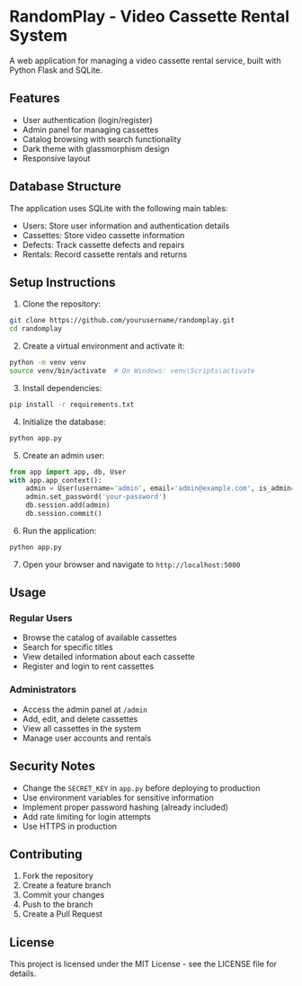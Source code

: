 # RandomPlay - Video Cassette Rental System

A web application for managing a video cassette rental service, built with Python Flask and SQLite.

## Features

- User authentication (login/register)
- Admin panel for managing cassettes
- Catalog browsing with search functionality
- Dark theme with glassmorphism design
- Responsive layout

## Database Structure

The application uses SQLite with the following main tables:

- Users: Store user information and authentication details
- Cassettes: Store video cassette information
- Defects: Track cassette defects and repairs
- Rentals: Record cassette rentals and returns

## Setup Instructions

1. Clone the repository:
```bash
git clone https://github.com/yourusername/randomplay.git
cd randomplay
```

2. Create a virtual environment and activate it:
```bash
python -m venv venv
source venv/bin/activate  # On Windows: venv\Scripts\activate
```

3. Install dependencies:
```bash
pip install -r requirements.txt
```

4. Initialize the database:
```bash
python app.py
```

5. Create an admin user:
```python
from app import app, db, User
with app.app_context():
    admin = User(username='admin', email='admin@example.com', is_admin=True)
    admin.set_password('your-password')
    db.session.add(admin)
    db.session.commit()
```

6. Run the application:
```bash
python app.py
```

7. Open your browser and navigate to `http://localhost:5000`

## Usage

### Regular Users
- Browse the catalog of available cassettes
- Search for specific titles
- View detailed information about each cassette
- Register and login to rent cassettes

### Administrators
- Access the admin panel at `/admin`
- Add, edit, and delete cassettes
- View all cassettes in the system
- Manage user accounts and rentals

## Security Notes

- Change the `SECRET_KEY` in `app.py` before deploying to production
- Use environment variables for sensitive information
- Implement proper password hashing (already included)
- Add rate limiting for login attempts
- Use HTTPS in production

## Contributing

1. Fork the repository
2. Create a feature branch
3. Commit your changes
4. Push to the branch
5. Create a Pull Request

## License

This project is licensed under the MIT License - see the LICENSE file for details. 